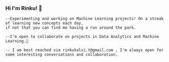 ### Hi I'm Rinku! 👋

    --Experimenting and working on Machine Learning projects! On a streak of learning new concepts each day, 
    if not that you can find me having a run around the park.
   
    --I’m open to collaborate on projects in Data Analytics and Machine Learning.👯 
   
    -- I am best reached via rinkukalsi.t@gmail.com , I'm always open for some interesting conversations and collaboration.

